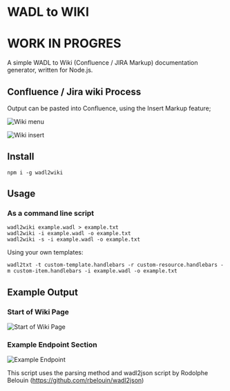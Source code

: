 # WADL to WIKI
# WORK IN PROGRES

A simple WADL to Wiki (Confluence / JIRA Markup) documentation generator, written for Node.js.

## Confluence / Jira wiki Process

Output can be pasted into Confluence, using the Insert Markup feature; 


![Wiki menu](https://raw.github.com/jhitchcock/raml2wiki/master/wikimenu.png)

![Wiki insert](https://raw.github.com/jhitchcock/raml2wiki/master/wikiinsert.png)


## Install
```
npm i -g wadl2wiki
```


## Usage

### As a command line script

```
wadl2wiki example.wadl > example.txt
wadl2wiki -i example.wadl -o example.txt
wadl2wiki -s -i example.wadl -o example.txt
```

Using your own templates:

```
wadl2txt -t custom-template.handlebars -r custom-resource.handlebars -m custom-item.handlebars -i example.wadl -o example.txt
```

## Example Output

### Start of Wiki Page
![Start of Wiki Page](https://raw.github.com/jhitchcock/raml2wiki/master/wikiExample1.png)

### Example Endpoint Section
![Example Endpoint](https://raw.github.com/jhitchcock/raml2wiki/master/wikiExample2.png)

This script uses the parsing method and wadl2json script by Rodolphe Belouin
(https://github.com/rbelouin/wadl2json)